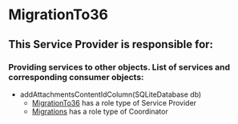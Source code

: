 # MigrationTo36
## This Service Provider is responsible for:
### Providing services to other objects. List of services and corresponding consumer objects: 
* addAttachmentsContentIdColumn(SQLiteDatabase db)
	* [MigrationTo36](../ServiceProviders/MigrationTo36.md) has a role type of Service Provider
	* [Migrations](../Coordinators/Migrations.md) has a role type of Coordinator
